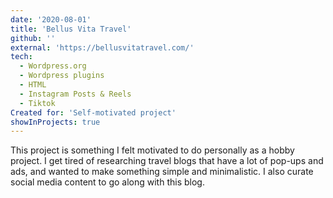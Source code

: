 ```yaml
---
date: '2020-08-01'
title: 'Bellus Vita Travel'
github: ''
external: 'https://bellusvitatravel.com/'
tech:
  - Wordpress.org
  - Wordpress plugins
  - HTML
  - Instagram Posts & Reels
  - Tiktok
Created for: 'Self-motivated project'
showInProjects: true
---
```


This project is something I felt motivated to do personally as a hobby project. I get tired of researching travel blogs that have a lot of pop-ups and ads, and wanted to make something simple and minimalistic. I also curate social media content to go along with this blog.
